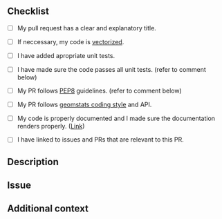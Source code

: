 <!--
Thank you for opening this pull request!
-->

## Checklist

- [ ] My pull request has a clear and explanatory title.
- [ ] If neccessary, my code is [vectorized](https://www.geeksforgeeks.org/vectorization-in-python/).
- [ ] I have added apropriate unit tests.
- [ ] I have made sure the code passes all unit tests. (refer to comment below)
- [ ] My PR follows [PEP8](https://peps.python.org/pep-0008/) guidelines. (refer to comment below)
- [ ] My PR follows [geomstats coding style](https://github.com/geomstats/geomstats/blob/master/docs/contributing.rst#coding-style-guidelines) and API.
- [ ] My code is properly documented and I made sure the documentation renders properly. ([Link](https://github.com/geomstats/geomstats/blob/master/docs/contributing.rst#documentation))
- [ ] I have linked to issues and PRs that are relevant to this PR.


<!-- For checking consistency of entire codebase
First, run the tests related to your changes. For example, if you changed something in geomstats/spd_matrices_space.py:
$ pytest tests/tests_geomstats/test_spd_matrices.py

and then run the tests of the whole codebase to check that your feature is not breaking any of them:
$ pytest tests/

This way, further modifications on the code base are guaranteed to be consistent with the desired behavior. Merging your PR should not break any test in any backend (numpy, tensorflow or pytorch)."

For testing in alternative backends such as `numpy`, `pytorch`, `autograd`, `tensorflow` set the environment variable using:
$ export GEOMSTATS_BACKEND=<backend_name>

Next, import the `backend` module using:
import geomstats.backend as gs 
-->


<!-- For flake8 tests
Install dependencies
$ pip3 install -r dev-requirements.txt

Then run the following commands:
$ flake8 --ignore=D,W503,W504 geomstats examples tests   #shadows .flake8
$ flake8 geomstats/geometry geomstats/learning           #passed two subfolders 
-->

## Description 

<!-- Include a description of your pull request. If relevant, feel free to use this space to talk about time and space complexity as well scalability of your code-->

## Issue

<!-- Tell us which issue does this PR fix . Why this feature implementation/fix is important in practice ?-->

## Additional context

<!-- Add any extra information -->